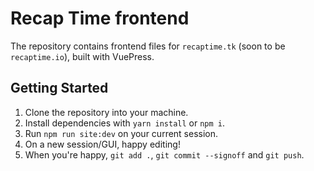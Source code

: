 # Recap Time frontend

The repository contains frontend files for `recaptime.tk` (soon to be `recaptime.io`),
built with VuePress.

## Getting Started

1. Clone the repository into your machine.
2. Install dependencies with `yarn install` or `npm i`.
3. Run `npm run site:dev` on your current session.
4. On a new session/GUI, happy editing!
5. When you're happy, `git add .`, `git commit --signoff` and `git push`.